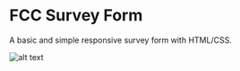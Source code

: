 # FCC Survey Form
A basic and simple responsive survey form with HTML/CSS.

![alt text](https://drive.google.com/file/d/1jumhUBs8t8F7XwOjS6NXJjUyWDQXpTWT/view?usp=sharing "FCC Survey Form image")
